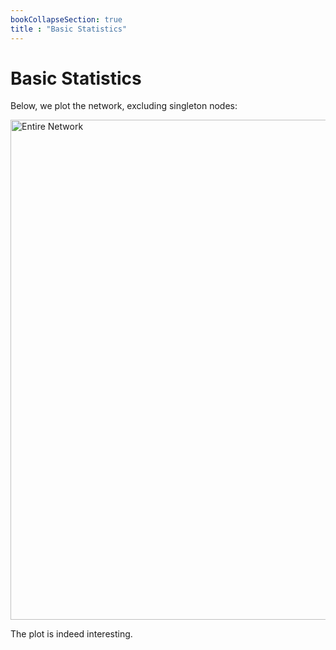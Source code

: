```yaml
---
bookCollapseSection: true
title : "Basic Statistics"
---
```



# Basic Statistics

Below, we plot the network, excluding singleton nodes:

<img src="/field_network_title.png" alt="Entire Network" style="width:800px;"/>

The plot is indeed interesting. 
